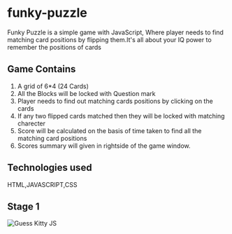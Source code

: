 # funky-puzzle
Funky Puzzle is a simple game with JavaScript, Where player needs to find matching card positions  by flipping them.It's all about your IQ power to remember the positions of cards

## Game Contains
1. A grid of 6*4 (24 Cards)
2. All the Blocks will be locked with Question mark
3. Player needs to find out matching cards positions by clicking on the cards
4. If any two flipped cards matched then they will be locked with matching charecter
5. Score will be calculated on the basis of time taken to find all the matching card positions
6. Scores summary will given in rightside of the game window.

## Technologies used 
HTML,JAVASCRIPT,CSS

## Stage 1
![Guess Kitty JS](https://raw.githubusercontent.com/krishcdbry/guess-kitty-js/master/assets/img/guess-kitty-one.png)





